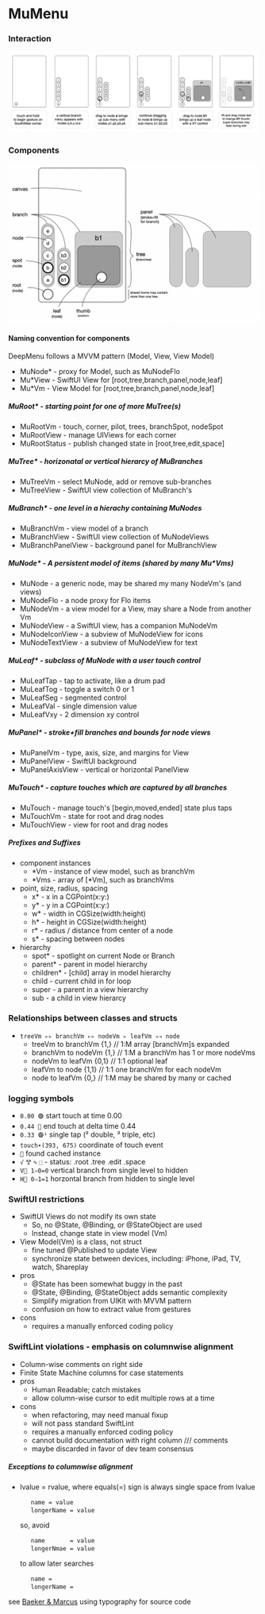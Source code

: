 # MuMenu

### Interaction
![Diagram](Resources/Interaction.png)

### Components
![Diagram](Resources/Components.png)

#### Naming convention for components
DeepMenu follows a MVVM pattern (Model, View, View Model) 

+ MuNode* - proxy for Model, such as MuNodeFlo
+ Mu*View - SwiftUI View for [root,tree,branch,panel,node,leaf] 
+ Mu*Vm   - View Model for [root,tree,branch,panel,node,leaf] 

##### MuRoot* - starting point for one of more MuTree(s)
+ MuRootVm - touch, corner, pilot, trees, branchSpot, nodeSpot
+ MuRootView - manage UIViews for each corner 
+ MuRootStatus - publish changed state in [root,tree,edit,space]

##### MuTree* - horizonatal or vertical hierarcy of MuBranches 
+ MuTreeVm - select MuNode, add or remove sub-branches
+ MuTreeView - SwiftUI view collection of MuBranch's 

##### MuBranch* - one level in a hierachy containing MuNodes
+ MuBranchVm - view model of a branch
+ MuBranchView - SwiftUI view collection of MuNodeViews
+ MuBranchPanelView - background panel for MuBranchView
        
##### MuNode* - A persistent model of items (shared by many Mu*Vms) 
+ MuNode - a generic node, may be shared my many NodeVm's (and views)
+ MuNodeFlo - a node proxy for Flo items 
+ MuNodeVm - a view model for a View, may share a Node from another Vm
+ MuNodeView - a SwiftUI view, has a companion MuNodeVm
+ MuNodeIconView - a subview of MuNodeView for icons
+ MuNodeTextView - a subview of MuNodeView for text
        
##### MuLeaf* - subclass of MuNode with a user touch control  
+ MuLeafTap - tap to activate, like a drum pad
+ MuLeafTog - toggle a switch 0 or 1
+ MuLeafSeg - segmented control
+ MuLeafVal - single dimension value
+ MuLeafVxy - 2 dimension xy control
   
##### MuPanel* - stroke+fill branches and bounds for node views
+ MuPanelVm - type, axis, size, and margins for View
+ MuPanelView - SwiftUI background 
+ MuPanelAxisView - vertical or horizontal PanelView 

##### MuTouch* - capture touches which are captured by all branches
  - MuTouch - manage touch's [begin,moved,ended] state plus taps
  - MuTouchVm - state for root and drag nodes
  - MuTouchView - view for root and drag nodes
   
##### Prefixes and Suffixes
+ component instances 
  - *Vm - instance of view model, such as branchVm
  - *Vms - array of [*Vm], such as branchVms
+ point, size, radius, spacing 
  - x* - x in a CGPoint(x:y:)
  - y* - y in a CGPoint(x:y:)
  - w* - width  in CGSize(width:height)
  - h* - height in CGSize(width:height)
  - r* - radius / distance from center of a node
  - s* - spacing between nodes
+ hierarchy
  - spot* - spotlight on current Node or Branch
  - parent* - parent in model hierarchy
  - children* - [child] array in model hierarchy
  - child - current child in for loop
  - super - a parent in a view hierarchy
  - sub - a child in view hierarcy
             
### Relationships between classes and structs 
+ `treeVm ▹▹ branchVm ▹▹ nodeVm ▹ leafVm ◃◃ node`
  - treeVm   to branchVm {1,}   // 1:M array [branchVm]s expanded  
  - branchVm to nodeVm   {1,}   // 1:M a branchVm has 1 or more nodeVms
  - nodeVm   to leafVm   {0,1}  // 1:1 optional leaf
  - leafVm   to node     {1,1}  // 1:1 one branchVm for each nodeVm    
  - node     to leafVm   {0,}   // 1:M may be shared by many or cached

### logging symbols
  - `0.00 🟢` start touch at time 0.00  
  - `0.44 🔴` end touch at delta time 0.44
  - `0.33 🟣¹` single tap (² double, ³ triple, etc)
  - `touch∙(393, 675)` coordinate of touch event
  - `🧺` found cached instance
  - `√` `𐂷` `✎` `⬚` - status: .root .tree .edit .space
  - `V⃝ 1⇨0=0` vertical branch from single level to hidden 
  - `H⃝ 0⇨1=1` horzontal branch from hidden to single level

  
### SwiftUI restrictions
+ SwiftUI Views do not modify its own state  
  - So, no @State, @Binding, or @StateObject are used
  - Instead, change state in view model (Vm)
+ View Model(Vm) is a class, not struct
  - fine tuned @Published to update View
  - synchronize state between devices, including: iPhone, iPad, TV, watch, Shareplay
+ pros
    - @State has been somewhat buggy in the past
    - @State, @Binding, @StateObject adds semantic complexity
    - Simplify migration from UIKit with MVVM pattern
    - confusion on how to extract value from gestures
+ cons 
    - requires a manually enforced coding policy 
        
### SwiftLint violations - emphasis on columnwise alignment
+ Column-wise comments on right side
+ Finite State Machine columns for case statements
+ pros
  - Human Readable; catch mistakes
  - allow column-wise cursor to edit multiple rows at a time    
+ cons 
  - when refactoring, may need manual fixup
  - will not pass standard SwiftLint
  - requires a manually enforced coding policy 
  - cannot build documentation with right column /// comments 
  - maybe discarded in favor of dev team consensus 
        
##### Exceptions to columnwise alignment 
        
+ lvalue = rvalue, where equals(=) sign is always single space from lvalue

         name = value
         longerName = value
    
    so, avoid
      
         name       = value
         longerNmae = value
         
    to allow later searches 

         name =
         longerName =
             
see [Baeker & Marcus](https://dl.acm.org/doi/pdf/10.1145/800045.801621)
        using typography for source code
         
